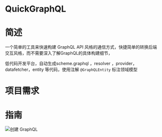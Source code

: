 # QuickGraphQL



# 简述



一个简单的工具来快速构建 GraphQL API 风格的通信方式，快捷简单的转换后端交互风格，而不需要深入了解GraphQL的具体构建细节，

低代码开发平台，自动生成scheme.graphql ，resolver ，provider，datafetcher，entity 等代码，使用注解 `@GraphQLEntity` 标注领域模型

# 项目需求





# 指南

![创建 GraphQL](https://www.graphql-java.com/assets/images/graphql_creation-60b6d6a3c7d351a8b748cdb266225a68.png)